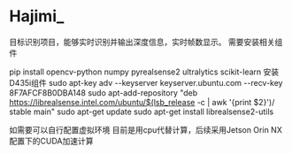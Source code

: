 # Hajimi_
目标识别项目，能够实时识别并输出深度信息，实时帧数显示。
需要安装相关组件

pip install opencv-python numpy pyrealsense2 ultralytics scikit-learn
安装D435i组件
sudo apt-key adv --keyserver keyserver.ubuntu.com --recv-key 8F7AFCF8B0DBA148
sudo apt-add-repository "deb https://librealsense.intel.com/ubuntu/$(lsb_release -c | awk '{print $2}')/ stable main"
sudo apt-get update
sudo apt-get install librealsense2-utils

如需要可以自行配置虚拟环境
目前是用cpu代替计算，后续采用Jetson Orin NX配置下的CUDA加速计算
